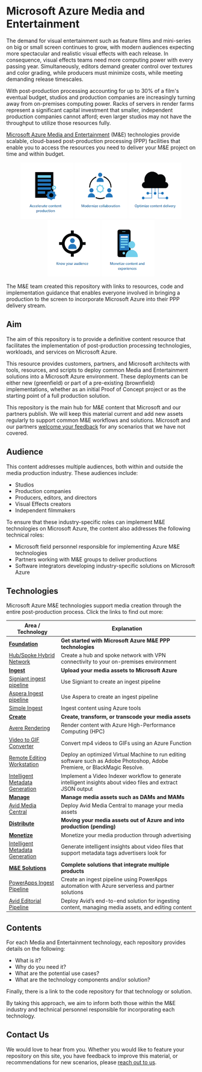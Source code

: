 # Microsoft Azure Media and Entertainment

The demand for visual entertainment such as feature films and mini-series on big or small screen continues to grow, with modern audiences expecting more spectacular and realistic visual effects with each release. In consequence, visual effects teams need more computing power with every passing year. Simultaneously, editors demand greater control over textures and color grading, while producers must minimize costs, while meeting demanding release timescales.

With post-production processing accounting for up to 30% of a film's eventual budget, studios and production companies are increasingly turning away from on-premises computing power. Racks of servers in render farms represent a significant capital investment that smaller, independent production companies cannot afford;  even larger studios may not have the throughput to utilize those resources fully.

[Microsoft Azure Media and Entertainment](https://www.microsoft.com/industry/media-entertainment) (M&E) technologies provide scalable, cloud-based post-production processing (PPP) facilities that enable you to access the resources you need to deliver your M&E project on time and within budget.

<p align="center">
  <a href="https://www.microsoft.com/en-us/industry/media-entertainment/accelerate-content-production"><img src="images/Accelerate.png" width="140" height="150"></a>
  <a href="https://www.microsoft.com/en-us/industry/media-entertainment/modernize-collaboration"><img src="images/Modernize.png" width="140" height="150"></a>
  <a href="https://www.microsoft.com/en-us/industry/media-entertainment/optimize-content-delivery"><img src="images/Optimize.png" width="140" height="150"></a>
  <a href="https://www.microsoft.com/en-us/industry/media-entertainment/know-your-audience"><img src="images/Audience.png" width="140" height="150"></a>
  <a href="https://www.microsoft.com/en-us/industry/media-entertainment/monetize-content-and-experiences"><img src="images/Monetize.png" width="140" height="150"></a>
</p>

The M&E team created this repository with links to resources, code and implementation guidance that enables everyone involved in bringing a production to the screen to incorporate Microsoft Azure into their PPP delivery stream.

## Aim

The aim of this repository is to provide a definitive content resource that facilitates the implementation of post-production processing technologies, workloads, and services on Microsoft Azure.

This resource provides customers, partners, and Microsoft architects with tools, resources, and scripts to deploy common Media and Entertainment solutions into a Microsoft Azure environment. These deployments can be either new (greenfield) or part of a pre-existing (brownfield) implementations, whether as an initial Proof of Concept project or as the starting point of a full production solution.

This repository is the main hub for M&E content that Microsoft and our partners publish. We will keep this material current and add new assets regularly to support common M&E workflows and solutions. Microsoft and our partners [welcome your feedback](mailto:gitme@microsoft.com) for any scenarios that we have not covered.

## Audience

This content addresses multiple audiences, both within and outside the media production industry. These audiences include:

- Studios
- Production companies
- Producers, editors, and directors
- Visual Effects creators
- Independent filmmakers

To ensure that these industry-specific roles can implement M&E technologies on Microsoft Azure, the content also addresses the following technical roles:

- Microsoft field personnel responsible for implementing Azure M&E technologies
- Partners working with M&E groups to deliver productions
- Software integrators developing industry-specific solutions on Microsoft Azure

## Technologies

Microsoft Azure M&E technologies support media creation through the entire post-production process. Click the links to find out more:

|     **Area / Technology**                                                           |     **Explanation**                                                                                                                  |
|-------------------------------------------------------------------------------------|--------------------------------------------------------------------------------------------------------------------------------------|
|     **[Foundation](/Foundation)**                                                   |     **Get started with Microsoft Azure M&E PPP technologies**                                                                    |
|     [Hub/Spoke Hybrid Network](/Foundation/hubspoke-architecture)                   |     Create a hub and spoke network with VPN connectivity to your on-premises   environment                                           |
|     **[Ingest](/Ingest)**                                                           |     **Upload your media assets to Microsoft Azure**                                                                                             |
|     [Signiant ingest pipeline](/Ingest/signiant)                                    |     Use Signiant to create an ingest pipeline                                                                                        |
|     [Aspera Ingest pipeline](/Ingest/aspera)                                        |     Use Aspera to create an ingest pipeline                                                                                          |
|     [Simple Ingest](/Ingest/simple-ingest)                                          |     Ingest content using Azure tools                                                                                                 |
|     **[Create](/Create)**                                                           |     **Create, transform, or transcode your media assets**                                                                            |
|     [Avere Rendering](/Create/avere-rendering)                                      |     Render content with Azure High-Performance Computing (HPC)                                                                       |
|     [Video to GIF Converter](/Create/video-gif-converter)                           |     Convert mp4 videos to GIFs using an Azure Function                                                                               |
|     [Remote Editing Workstation](/Create/remote-edit-workstation)                   |     Deploy an optimized Virtual Machine to run editing software such as   Adobe Photoshop, Adobe Premiere, or BlackMagic Resolve.    |
|     [Intelligent Metadata   Generation](/Create/intelligent-metadata-generator)     |     Implement a Video Indexer workflow to generate intelligent insights   about video files and extract JSON output                  |
|     **[Manage](/Manage)**                                                           |     **Manage media assets such as DAMs and MAMs**                                                                                    |
|     [Avid Media Central](/Manage/avid-media-central)                                |     Deploy Avid Media Central to manage your media assets                                                                            |
|     **[Distribute](/Distribute)**                                                   |     **Moving your media assets out of Azure and into production (pending)**                                                          |
|     **[Monetize](/Monetize)**                                                       |     Monetize your media production through advertising                                                                               |
|     [Intelligent Metadata   Generation](/Monetize/intelligent-metadata-generate)    |     Generate intelligent insights about video files that support metadata   tags advertisers look for                               |
|     **[M&E Solutions](/Solutions)**                                                 |     **Complete solutions that integrate multiple products**                                                                          |
|     [PowerApps Ingest Pipeline](/Solutions/powerapp)                                |     Create an ingest pipeline using PowerApps automation with Azure   serverless and partner solutions                               |
|     [Avid Editorial Pipeline](/Solutions/avid-editorial-pipeline)                   |     Deploy Avid’s end-to-end solution for ingesting content, managing   media assets, and editing content                            |

## Contents

For each Media and Entertainment technology, each repository provides details on the following:

- What is it?
- Why do you need it?
- What are the potential use cases?
- What are the technology components and/or solution?

Finally, there is a link to the code repository for that technology or solution.

By taking this approach, we aim to inform both those within the M&E industry and technical personnel responsible for incorporating each technology.

## Contact Us

We would love to hear from you. Whether you would like to feature your repository on this site, you have feedback to improve this material, or recommendations for new scenarios, please [reach out to us](mailto:gitme@microsoft.com).
